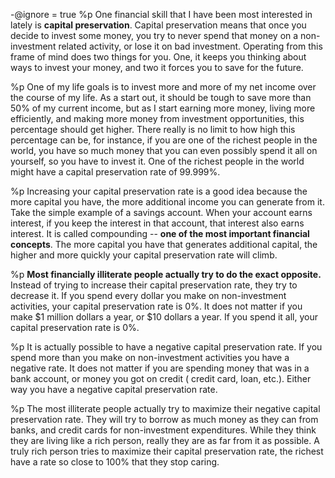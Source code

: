 -@ignore = true
%p
  One financial skill that I have been most interested in lately is <b>capital preservation</b>. Capital preservation means that once you decide to invest some money, you try to never spend that money on a non-investment related activity, or lose it on bad investment. Operating from this frame of mind does two things for you. One, it keeps you thinking about ways to invest your money, and two it forces you to save for the future.

%p
  One of my life goals is to invest more and more of my net income over the course of my life. As a start out, it should be tough to save more than 50% of my current income, but as I start earning more money, living more efficiently, and making more money from investment opportunities, this percentage should get higher. There really is no limit to how high this percentage can be, for instance, if you are one of the richest people in the world, you have so much money that you can even possibly spend it all on yourself, so you have to invest it. One of the richest people in the world might have a capital preservation rate of 99.999%.

%p
  Increasing your capital preservation rate is a good idea because the more capital you have, the more additional income you can generate from it. Take the simple example of a savings account. When your account earns interest, if you keep the interest in that account, that interest also earns interest. It is called compounding -- <b>one of the most important financial concepts</b>. The more capital you have that generates additional capital, the higher and more quickly your capital preservation rate will climb.

%p
  <b>Most financially illiterate people actually try to do the exact opposite.</b> Instead of trying to increase their capital preservation rate, they try to decrease it. If you spend every dollar you make on non-investment activities, your capital preservation rate is 0%. It does not matter if you make $1 million dollars a year, or $10 dollars a year. If you spend it all, your capital preservation rate is 0%.

%p
  It is actually possible to have a negative capital preservation rate. If you spend more than you make on non-investment activities you have a negative rate. It does not matter if you are spending money that was in a bank account, or money you got on credit ( credit card, loan, etc.). Either way you have a negative capital preservation rate.

%p
  The most illiterate people actually try to maximize their negative capital preservation rate. They will try to borrow as much money as they can from banks, and credit cards for non-investment expenditures. While they think they are living like a rich person, really they are as far from it as possible. A truly rich person tries to maximize their capital preservation rate, the richest have a rate so close to 100% that they stop caring.